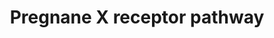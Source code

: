 ---
annotations:
- type: Pathway Ontology
  value: xenobiotic metabolic pathway
authors:
- Riannefijten
- MaintBot
- Khanspers
- Egonw
- Fehrhart
- AlexanderPico
- Eweitz
description: The Pregnane X receptor (PXR, a.k.a. NR1I2) is a nuclear receptor whose
  primary function is sensing xenobiotics. It regulates the gene expression of genes
  that encode proteins involved in detoxification and clearance of xenobiotics.    Proteins
  on this pathway have targeted assays available via the [https://assays.cancer.gov/available_assays?wp_id=WP2876
  CPTAC Assay Portal]
last-edited: 2021-05-07
organisms:
- Homo sapiens
redirect_from:
- /index.php/Pathway:WP2876
- /instance/WP2876
schema-jsonld:
- '@context': https://schema.org/
  '@id': https://wikipathways.github.io/pathways/WP2876.html
  '@type': Dataset
  creator:
    '@type': Organization
    name: WikiPathways
  description: The Pregnane X receptor (PXR, a.k.a. NR1I2) is a nuclear receptor whose
    primary function is sensing xenobiotics. It regulates the gene expression of genes
    that encode proteins involved in detoxification and clearance of xenobiotics.    Proteins
    on this pathway have targeted assays available via the [https://assays.cancer.gov/available_assays?wp_id=WP2876
    CPTAC Assay Portal]
  keywords:
  - NR1I2
  - FOXO1
  - HSP90AA1
  - PPARGC1A
  - NCOA2
  - GSTA2
  - SRPX2
  - CYP2A6
  - NRIP1
  - CYP3A7
  - RXRA
  - ABCC2
  - DNAJC7
  - CYP2C19
  - UGT1A1
  - PSMC5
  - Ligand
  - UGT1A9
  - ABCC4
  - UGT1A4
  - CYP3A5
  - CYP2B6
  - UGT1A6
  - CYP3A4
  - ABCC3
  - NCOA3
  - NCOA1
  - SLCO1B1
  - ABCB1
  - SULT2A1
  - CYP4F12
  - UGT1A3
  - SRC
  - CYP2C9
  license: CC0
  name: Pregnane X receptor pathway
seo: CreativeWork
title: Pregnane X receptor pathway
wpid: WP2876
---
